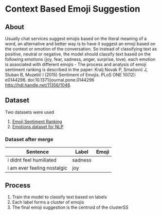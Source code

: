 # Context Based Emoji Suggestion
## About
Usually chat services suggest emojis based on the literal meaning of a word, an alternative and better way is to have it suggest an emoji based on the context or emotion of the conversation. So instead of classifying text as positive, neutral or negative, the model should classify text based on the following emotions (joy, fear, sadness, anger, surprise, love). each emotion is associated with different emojis - The process and analysis of emoji sentiment ranking is described in the paper: Kralj Novak P, Smailović J, Sluban B, Mozetič I (2015) Sentiment of Emojis. PLoS ONE 10(12): e0144296. 
doi:10.1371/journal.pone.0144296 
http://hdl.handle.net/11356/1048.
## Dataset
Two datasets were used 
1. <a href="https://www.clarin.si/repository/xmlui/handle/11356/1048">Emoji Sentiment Ranking</a>
2. <a href="https://www.kaggle.com/datasets/praveengovi/emotions-dataset-for-nlp?resource=download&select=val.txt">Emotions dataset for NLP</a>
### Dataset after merge
| Sentence                     | Label         | Emoji         |
| ---------------------------- | ------------- | ------------- |
| i didnt feel humiliated      | sadness       |               |
| i am ever feeling nostalgic  | joy           |               |
## Process
1. Train the model to classify text based on labels
2. Each label forms a cluster of emojis
3. The final emoji suggestion is the centroid of the clusterSS


